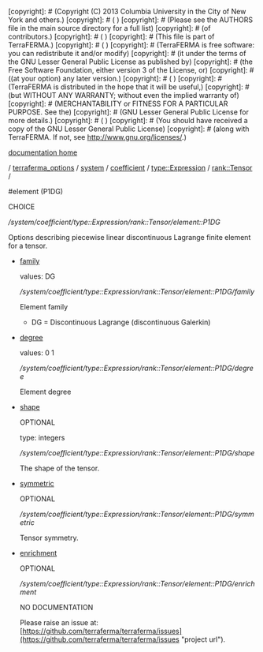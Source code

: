[copyright]: # (Copyright (C) 2013 Columbia University in the City of New York and others.)
[copyright]: # ( )
[copyright]: # (Please see the AUTHORS file in the main source directory for a full list)
[copyright]: # (of contributors.)
[copyright]: # ( )
[copyright]: # (This file is part of TerraFERMA.)
[copyright]: # ( )
[copyright]: # (TerraFERMA is free software: you can redistribute it and/or modify)
[copyright]: # (it under the terms of the GNU Lesser General Public License as published by)
[copyright]: # (the Free Software Foundation, either version 3 of the License, or)
[copyright]: # ((at your option) any later version.)
[copyright]: # ( )
[copyright]: # (TerraFERMA is distributed in the hope that it will be useful,)
[copyright]: # (but WITHOUT ANY WARRANTY; without even the implied warranty of)
[copyright]: # (MERCHANTABILITY or FITNESS FOR A PARTICULAR PURPOSE. See the)
[copyright]: # (GNU Lesser General Public License for more details.)
[copyright]: # ( )
[copyright]: # (You should have received a copy of the GNU Lesser General Public License)
[copyright]: # (along with TerraFERMA. If not, see <http://www.gnu.org/licenses/>.)

[documentation home](Documentation)

/ [terraferma_options](../../../../../terraferma_options.md) / [system](../../../../system.md) / [coefficient](../../../coefficient.md) / [type::Expression](../../type__Expression.md) / [rank::Tensor](../rank__Tensor.md) /

#element (P1DG)

CHOICE 

*/system/coefficient/type::Expression/rank::Tensor/element::P1DG*

Options describing piecewise linear discontinuous Lagrange finite element for a tensor.

* [family](element__P1DG/family.md "child")

    values: DG

    */system/coefficient/type::Expression/rank::Tensor/element::P1DG/family*

    Element family
    
    - DG = Discontinuous Lagrange (discontinuous Galerkin)

* [degree](element__P1DG/degree.md "child")

    values: 0 1

    */system/coefficient/type::Expression/rank::Tensor/element::P1DG/degree*

    Element degree

* [shape](element__P1DG/shape.md "child")

    OPTIONAL 

    type: integers

    */system/coefficient/type::Expression/rank::Tensor/element::P1DG/shape*

    The shape of the tensor.

* [symmetric](element__P1DG/symmetric.md "child")

    OPTIONAL 

    */system/coefficient/type::Expression/rank::Tensor/element::P1DG/symmetric*

    Tensor symmetry.

* [enrichment](element__P1DG/enrichment.md "child")

    OPTIONAL 

    */system/coefficient/type::Expression/rank::Tensor/element::P1DG/enrichment*

    NO DOCUMENTATION

    Please raise an issue at: [https://github.com/terraferma/terraferma/issues](https://github.com/terraferma/terraferma/issues "project url").

[autogenerated]: # (This file was automatically generated from the schema file:/home/cwilson/repos/github/TerraFERMA/TerraFERMA/buckettools/schemas/element.rng.)

